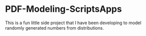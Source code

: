 # PDF-Modeling-ScriptsApps
This is a fun little side project that I have been developing to model randomly generated numbers from distributions. 
